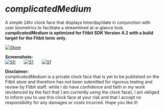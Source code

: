 # _complicatedMedium_
A simple 24hr clock face that displays time/day/date in conjunction with user biometrics to facilitate a streamlined at-a-glance look. **_complicatedMedium_ is optimized for Fitbit SDK Version 4.2 with a build target for the Fitbit Ionic only**.

[![Store](https://camo.githubusercontent.com/582cd4c52da913b67d65f980285a94708a339dc5/68747470733a2f2f696d672e736869656c64732e696f2f7374617469632f76313f6c6f676f3d666974626974266c6162656c3d466974626974266d6573736167653d47616c6c65727926636f6c6f723d303042304239267374796c653d666f722d7468652d6261646765)](https://gallery.fitbit.com/details/901ba65e-f53b-43a8-8b0a-5e37e4d16b0d)

**Screenshots:** <br />
[![S0](https://raw.githubusercontent.com/namponsah/complicatedMedium/main/resources/screenshots/01complicatedMedium-screenshot.png)]()      
[![S1](https://raw.githubusercontent.com/namponsah/complicatedMedium/main/resources/screenshots/Screenshot%202020-10-30%20215410.png)]()      
[![S1](https://raw.githubusercontent.com/namponsah/complicatedMedium/main/resources/screenshots/complicatedMedium-screenshot.png)]()


**Disclaimer:** <br />
_complicatedMedium_ is a private clock face that is yet to be published on the Fitbit store and therefore has not been submitted for rigorous testing and review by Fitbit staff; while I do have confidence and faith in my work (evidenced by the fact that I am currently using the clock face), I am obliged to inform you to use this clock face at your risk and that I accept no responsibility for any damages or costs incurred. Hope you like it!